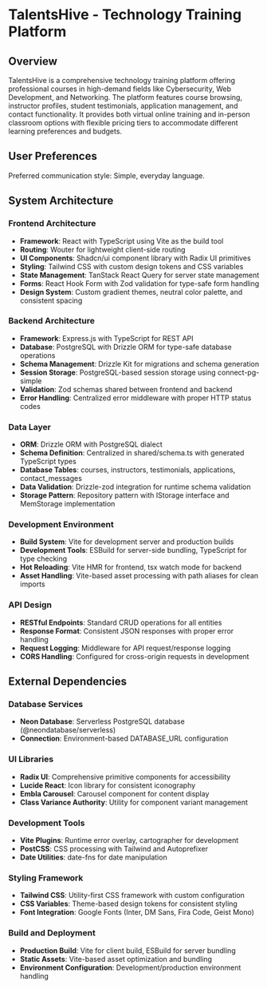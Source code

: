 # TalentsHive - Technology Training Platform

## Overview

TalentsHive is a comprehensive technology training platform offering professional courses in high-demand fields like Cybersecurity, Web Development, and Networking. The platform features course browsing, instructor profiles, student testimonials, application management, and contact functionality. It provides both virtual online training and in-person classroom options with flexible pricing tiers to accommodate different learning preferences and budgets.

## User Preferences

Preferred communication style: Simple, everyday language.

## System Architecture

### Frontend Architecture
- **Framework**: React with TypeScript using Vite as the build tool
- **Routing**: Wouter for lightweight client-side routing
- **UI Components**: Shadcn/ui component library with Radix UI primitives
- **Styling**: Tailwind CSS with custom design tokens and CSS variables
- **State Management**: TanStack React Query for server state management
- **Forms**: React Hook Form with Zod validation for type-safe form handling
- **Design System**: Custom gradient themes, neutral color palette, and consistent spacing

### Backend Architecture
- **Framework**: Express.js with TypeScript for REST API
- **Database**: PostgreSQL with Drizzle ORM for type-safe database operations
- **Schema Management**: Drizzle Kit for migrations and schema generation
- **Session Storage**: PostgreSQL-based session storage using connect-pg-simple
- **Validation**: Zod schemas shared between frontend and backend
- **Error Handling**: Centralized error middleware with proper HTTP status codes

### Data Layer
- **ORM**: Drizzle ORM with PostgreSQL dialect
- **Schema Definition**: Centralized in shared/schema.ts with generated TypeScript types
- **Database Tables**: courses, instructors, testimonials, applications, contact_messages
- **Data Validation**: Drizzle-zod integration for runtime schema validation
- **Storage Pattern**: Repository pattern with IStorage interface and MemStorage implementation

### Development Environment
- **Build System**: Vite for development server and production builds
- **Development Tools**: ESBuild for server-side bundling, TypeScript for type checking
- **Hot Reloading**: Vite HMR for frontend, tsx watch mode for backend
- **Asset Handling**: Vite-based asset processing with path aliases for clean imports

### API Design
- **RESTful Endpoints**: Standard CRUD operations for all entities
- **Response Format**: Consistent JSON responses with proper error handling
- **Request Logging**: Middleware for API request/response logging
- **CORS Handling**: Configured for cross-origin requests in development

## External Dependencies

### Database Services
- **Neon Database**: Serverless PostgreSQL database (@neondatabase/serverless)
- **Connection**: Environment-based DATABASE_URL configuration

### UI Libraries
- **Radix UI**: Comprehensive primitive components for accessibility
- **Lucide React**: Icon library for consistent iconography
- **Embla Carousel**: Carousel component for content display
- **Class Variance Authority**: Utility for component variant management

### Development Tools
- **Vite Plugins**: Runtime error overlay, cartographer for development
- **PostCSS**: CSS processing with Tailwind and Autoprefixer
- **Date Utilities**: date-fns for date manipulation

### Styling Framework
- **Tailwind CSS**: Utility-first CSS framework with custom configuration
- **CSS Variables**: Theme-based design tokens for consistent styling
- **Font Integration**: Google Fonts (Inter, DM Sans, Fira Code, Geist Mono)

### Build and Deployment
- **Production Build**: Vite for client build, ESBuild for server bundling
- **Static Assets**: Vite-based asset optimization and bundling
- **Environment Configuration**: Development/production environment handling